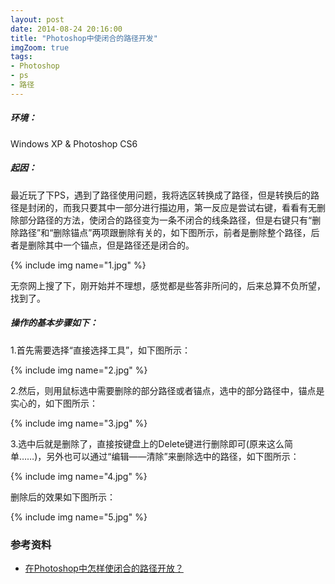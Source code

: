 ```yaml
---
layout: post
date: 2014-08-24 20:16:00
title: "Photoshop中使闭合的路径开发"
imgZoom: true
tags:
- Photoshop
- ps
- 路径
---
```


##### 环境：

Windows XP & Photoshop CS6


##### 起因：

最近玩了下PS，遇到了路径使用问题，我将选区转换成了路径，但是转换后的路径是封闭的，而我只要其中一部分进行描边用，第一反应是尝试右键，看看有无删除部分路径的方法，使闭合的路径变为一条不闭合的线条路径，但是右键只有“删除路径”和“删除锚点”两项跟删除有关的，如下图所示，前者是删除整个路径，后者是删除其中一个锚点，但是路径还是闭合的。

{% include img name="1.jpg" %}

无奈网上搜了下，刚开始并不理想，感觉都是些答非所问的，后来总算不负所望，找到了。

##### 操作的基本步骤如下：

1.首先需要选择“直接选择工具”，如下图所示：

{% include img name="2.jpg" %}

2.然后，则用鼠标选中需要删除的部分路径或者锚点，选中的部分路径中，锚点是实心的，如下图所示：

{% include img name="3.jpg" %}

3.选中后就是删除了，直接按键盘上的Delete键进行删除即可(原来这么简单……)，另外也可以通过“编辑——清除”来删除选中的路径，如下图所示：

{% include img name="4.jpg" %}

删除后的效果如下图所示：

{% include img name="5.jpg" %}


### 参考资料

* [在Photoshop中怎样使闭合的路径开放？][ref1]


[ref1]: http://bbs.blueidea.com/thread-2706923-1-1.html "在Photoshop中怎样使闭合的路径开放？"